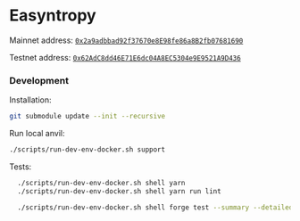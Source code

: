 # Easyntropy

Mainnet address: [`0x2a9adbbad92f37670e8E98fe86a8B2fb07681690`](https://etherscan.io/address/0x2a9adbbad92f37670e8E98fe86a8B2fb07681690)

Testnet address: [`0x62AdC8dd46E71E6dc04A8EC5304e9E9521A9D436`](https://sepolia.etherscan.io/address/0x62AdC8dd46E71E6dc04A8EC5304e9E9521A9D436)

### Development

Installation:

```bash
git submodule update --init --recursive
```

Run local anvil:

```bash
./scripts/run-dev-env-docker.sh support
```

Tests:

```bash
  ./scripts/run-dev-env-docker.sh shell yarn
  ./scripts/run-dev-env-docker.sh shell yarn run lint

  ./scripts/run-dev-env-docker.sh shell forge test --summary --detailed -vvv
```
